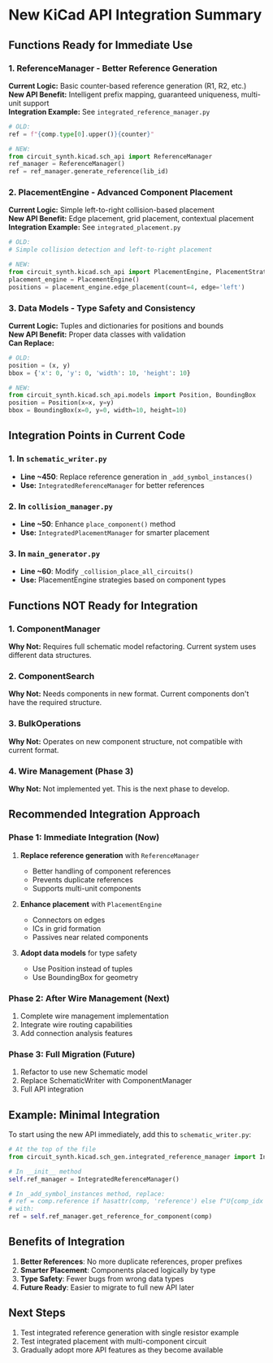 # New KiCad API Integration Summary

## Functions Ready for Immediate Use

### 1. **ReferenceManager** - Better Reference Generation
**Current Logic:** Basic counter-based reference generation (R1, R2, etc.)  
**New API Benefit:** Intelligent prefix mapping, guaranteed uniqueness, multi-unit support  
**Integration Example:** See `integrated_reference_manager.py`

```python
# OLD:
ref = f"{comp.type[0].upper()}{counter}"

# NEW:
from circuit_synth.kicad.sch_api import ReferenceManager
ref_manager = ReferenceManager()
ref = ref_manager.generate_reference(lib_id)
```

### 2. **PlacementEngine** - Advanced Component Placement
**Current Logic:** Simple left-to-right collision-based placement  
**New API Benefit:** Edge placement, grid placement, contextual placement  
**Integration Example:** See `integrated_placement.py`

```python
# OLD: 
# Simple collision detection and left-to-right placement

# NEW:
from circuit_synth.kicad.sch_api import PlacementEngine, PlacementStrategy
placement_engine = PlacementEngine()
positions = placement_engine.edge_placement(count=4, edge='left')
```

### 3. **Data Models** - Type Safety and Consistency
**Current Logic:** Tuples and dictionaries for positions and bounds  
**New API Benefit:** Proper data classes with validation  
**Can Replace:**

```python
# OLD:
position = (x, y)
bbox = {'x': 0, 'y': 0, 'width': 10, 'height': 10}

# NEW:
from circuit_synth.kicad.sch_api.models import Position, BoundingBox
position = Position(x=x, y=y)
bbox = BoundingBox(x=0, y=0, width=10, height=10)
```

## Integration Points in Current Code

### 1. In `schematic_writer.py`
- **Line ~450**: Replace reference generation in `_add_symbol_instances()`
- **Use:** `IntegratedReferenceManager` for better references

### 2. In `collision_manager.py`
- **Line ~50**: Enhance `place_component()` method
- **Use:** `IntegratedPlacementManager` for smarter placement

### 3. In `main_generator.py`
- **Line ~60**: Modify `_collision_place_all_circuits()`
- **Use:** PlacementEngine strategies based on component types

## Functions NOT Ready for Integration

### 1. **ComponentManager**
**Why Not:** Requires full schematic model refactoring. Current system uses different data structures.

### 2. **ComponentSearch**
**Why Not:** Needs components in new format. Current components don't have the required structure.

### 3. **BulkOperations**
**Why Not:** Operates on new component structure, not compatible with current format.

### 4. **Wire Management** (Phase 3)
**Why Not:** Not implemented yet. This is the next phase to develop.

## Recommended Integration Approach

### Phase 1: Immediate Integration (Now)
1. **Replace reference generation** with `ReferenceManager`
   - Better handling of component references
   - Prevents duplicate references
   - Supports multi-unit components

2. **Enhance placement** with `PlacementEngine`
   - Connectors on edges
   - ICs in grid formation
   - Passives near related components

3. **Adopt data models** for type safety
   - Use Position instead of tuples
   - Use BoundingBox for geometry

### Phase 2: After Wire Management (Next)
1. Complete wire management implementation
2. Integrate wire routing capabilities
3. Add connection analysis features

### Phase 3: Full Migration (Future)
1. Refactor to use new Schematic model
2. Replace SchematicWriter with ComponentManager
3. Full API integration

## Example: Minimal Integration

To start using the new API immediately, add this to `schematic_writer.py`:

```python
# At the top of the file
from circuit_synth.kicad.sch_gen.integrated_reference_manager import IntegratedReferenceManager

# In __init__ method
self.ref_manager = IntegratedReferenceManager()

# In _add_symbol_instances method, replace:
# ref = comp.reference if hasattr(comp, 'reference') else f"U{comp_idx + 1}"
# with:
ref = self.ref_manager.get_reference_for_component(comp)
```

## Benefits of Integration

1. **Better References**: No more duplicate references, proper prefixes
2. **Smarter Placement**: Components placed logically by type
3. **Type Safety**: Fewer bugs from wrong data types
4. **Future Ready**: Easier to migrate to full new API later

## Next Steps

1. Test integrated reference generation with single resistor example
2. Test integrated placement with multi-component circuit
3. Gradually adopt more API features as they become available